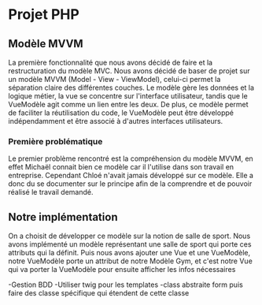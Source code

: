 # Projet PHP

## Modèle MVVM

La première fonctionnalité que nous avons décidé de faire et la restructuration du modèle MVC. Nous avons décidé de baser de projet sur un modèle MVVM (Model - View - ViewModel), celui-ci permet la séparation claire des différentes couches. Le modèle gère les données et la logique métier, la vue se concentre sur l'interface utilisateur, tandis que le VueModèle agit comme un lien entre les deux. De plus, ce modèle permet de faciliter la réutilisation du code, le VueModèle peut être développé indépendamment et être associé à d'autres interfaces utilisateurs.

### Première problématique

Le premier problème rencontré est la compréhension du modèle MVVM, en effet Michaël connait bien ce modèle car il l'utilise dans son travail en entreprise. Cependant Chloé n'avait jamais développé sur ce modèle. Elle a donc du se documenter sur le principe afin de la comprendre et de pouvoir réalisé le travail demandé.

## Notre implémentation

On a choisit de développer ce modèle sur la notion de salle de sport. Nous avons implémenté un modèle représentant une salle de sport qui porte ces attributs qui la définit. Puis nous avons ajouter une Vue et une VueModèle, notre VueModèle porte un attribut de notre Modèle Gym, et c'est notre Vue qui va porter la VueModèle pour ensuite afficher les infos nécessaires

-Gestion BDD
-Utiliser twig pour les templates
-class abstraite form puis faire des classe spécifique qui étendent de cette classe
